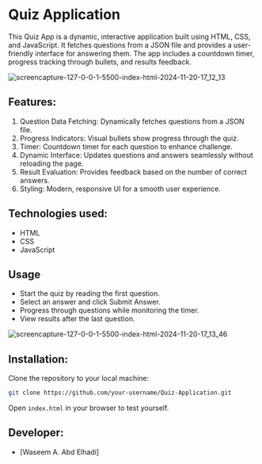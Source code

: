 # Quiz Application

This Quiz App is a dynamic, interactive application built using HTML, CSS, and JavaScript. It fetches questions from a JSON file and provides a user-friendly interface for answering them. The app includes a countdown timer, progress tracking through bullets, and results feedback.

![screencapture-127-0-0-1-5500-index-html-2024-11-20-17_12_13](https://github.com/user-attachments/assets/e676f795-a64b-4902-a536-2aebdab5ec9c)

## Features:
1. Question Data Fetching: Dynamically fetches questions from a JSON file.
2. Progress Indicators: Visual bullets show progress through the quiz.
3. Timer: Countdown timer for each question to enhance challenge.
4. Dynamic Interface: Updates questions and answers seamlessly without reloading the page.
5. Result Evaluation: Provides feedback based on the number of correct answers.
6. Styling: Modern, responsive UI for a smooth user experience.

## Technologies used:
- HTML
- CSS
- JavaScript

## Usage
- Start the quiz by reading the first question.
- Select an answer and click Submit Answer.
- Progress through questions while monitoring the timer.
- View results after the last question.

![screencapture-127-0-0-1-5500-index-html-2024-11-20-17_13_46](https://github.com/user-attachments/assets/61549613-7b75-4937-9b2f-e3e2f687c173)

## Installation:
Clone the repository to your local machine:
```bash
git clone https://github.com/your-username/Quiz-Application.git
```
Open `index.html` in your browser to test yourself.

## Developer:
- [Waseem A. Abd Elhadi]
